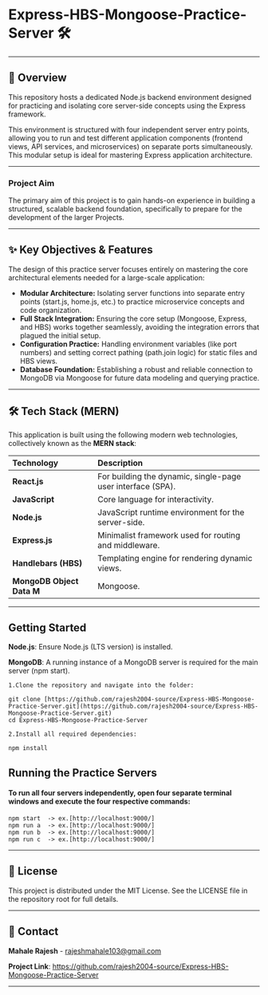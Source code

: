 # Express-HBS-Mongoose-Practice-Server 🛠️
---

## 📖 Overview

This repository hosts a dedicated Node.js backend environment designed for practicing and isolating core server-side concepts using the Express framework.

This environment is structured with four independent server entry points, allowing you to run and test different application components (frontend views, API services, and microservices) on separate ports simultaneously. This modular setup is ideal for mastering Express application architecture.

---

### Project Aim

The primary aim of this project is to gain hands-on experience in building a structured, scalable backend foundation, specifically to prepare for the development of the larger Projects.

---

## ✨ Key Objectives & Features

The design of this practice server focuses entirely on mastering the core architectural elements needed for a large-scale application:

* **Modular Architecture:** Isolating server functions into separate entry points (start.js, home.js, etc.) to practice microservice concepts and code organization.
* **Full Stack Integration:** Ensuring the core setup (Mongoose, Express, and HBS) works together seamlessly, avoiding the integration errors that plagued the initial setup.
* **Configuration Practice:** Handling environment variables (like port numbers) and setting correct pathing (path.join logic) for static files and HBS views.
* **Database Foundation:**  Establishing a robust and reliable connection to MongoDB via Mongoose for future data modeling and querying practice.
---

## 🛠️ Tech Stack (MERN)

This application is built using the following modern web technologies, collectively known as the **MERN stack**:

| Technology | Description |
| :--- | :--- |
| **React.js** | For building the dynamic, single-page user interface (SPA). |
| **JavaScript** | Core language for interactivity. |
| **Node.js** | JavaScript runtime environment for the server-side. |
| **Express.js** | Minimalist framework used for routing and middleware. |
| **Handlebars (HBS)** | Templating engine for rendering dynamic views. |
| **MongoDB Object Data M** | Mongoose. |

---

##  Getting Started
**Node.js**: Ensure Node.js (LTS version) is installed.

**MongoDB**: A running instance of a MongoDB server is required for the main server (npm start).

```Installation
1.Clone the repository and navigate into the folder:

git clone [https://github.com/rajesh2004-source/Express-HBS-Mongoose-Practice-Server.git](https://github.com/rajesh2004-source/Express-HBS-Mongoose-Practice-Server.git)
cd Express-HBS-Mongoose-Practice-Server
```

```Installation
2.Install all required dependencies:

npm install
```


## Running the Practice Servers

#### **To run all four servers independently, open four separate terminal windows and execute the four respective commands:**


```
npm start  -> ex.[http://localhost:9000/]
npm run a  -> ex.[http://localhost:9000/]
npm run b  -> ex.[http://localhost:9000/]
npm run c  -> ex.[http://localhost:9000/]
```

-----
## 📜 License
This project is distributed under the MIT License. See the LICENSE file in the repository root for full details.

-----
## 📧 Contact

**Mahale Rajesh** - [rajeshmahale103@gmail.com](mailto:rajeshmahale103@gmail.com)

**Project Link**:  https://github.com/rajesh2004-source/Express-HBS-Mongoose-Practice-Server

-----


